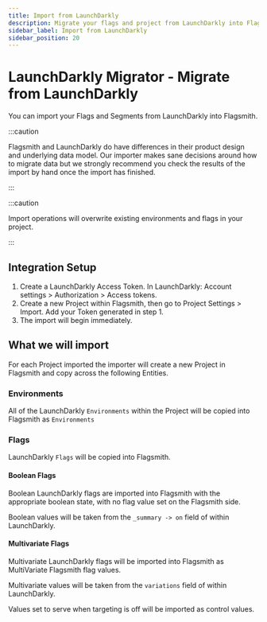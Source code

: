 ```yaml
---
title: Import from LaunchDarkly
description: Migrate your flags and project from LaunchDarkly into Flagsmith
sidebar_label: Import from LaunchDarkly
sidebar_position: 20
---
```


# LaunchDarkly Migrator - Migrate from LaunchDarkly

You can import your Flags and Segments from LaunchDarkly into Flagsmith.

:::caution

Flagsmith and LaunchDarkly do have differences in their product design and underlying data model. Our importer makes
sane decisions around how to migrate data but we strongly recommend you check the results of the import by hand once the
import has finished.

:::

:::caution

Import operations will overwrite existing environments and flags in your project.

:::

## Integration Setup

1. Create a LaunchDarkly Access Token. In LaunchDarkly: Account settings > Authorization > Access tokens.
2. Create a new Project within Flagsmith, then go to Project Settings > Import. Add your Token generated in step 1.
3. The import will begin immediately.

## What we will import

For each Project imported the importer will create a new Project in Flagsmith and copy across the following Entities.

### Environments

All of the LaunchDarkly `Environments` within the Project will be copied into Flagsmith as `Environments`

### Flags

LaunchDarkly `Flags` will be copied into Flagsmith.

#### Boolean Flags

Boolean LaunchDarkly flags are imported into Flagsmith with the appropriate boolean state, with no flag value set on the
Flagsmith side.

Boolean values will be taken from the `_summary -> on` field of within LaunchDarkly.

#### Multivariate Flags

Multivariate LaunchDarkly flags will be imported into Flagsmith as MultiVariate Flagsmith flag values.

Multivariate values will be taken from the `variations` field of within LaunchDarkly.

Values set to serve when targeting is off will be imported as control values.
